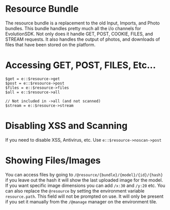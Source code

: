 Resource Bundle
===============
The resource bundle is a replacement to the old Input, Imports, and Photo bundles. This bundle handles pretty much all the i/o channels for EvolutionSDK. Not only does it handle GET, POST, COOKIE, FILES, and STREAM requests. It also handles the output of photos, and downloads of files that have been stored on the platform.

Accessing GET, POST, FILES, Etc...
==================================

	$get = e::$resource->get
	$post = e::$resource->post
	$files = e::$resource->files
	$all = e::$resource->all

	// Not included in ->all (and not scanned)
	$stream = e::$resource->stream

Disabling XSS and Scanning
==========================
If you need to disable XSS, Antivirus, etc. Use `e::$resource->noscan->post`

Showing Files/Images
====================
You can access files by going to `/@resource/{bundle}/{model}/{id}/{hash}` if you leave out the hash it will show the last uploaded image for the model. If you want specific image dimensions you can add `/x:30` and `/y:20` etc. You can also replace the `@resource` by setting the environment variable `resource.path`. This field will not be prompted on use. It will only be present if you set it manually from the `/@manage` manager on the environment tile.
